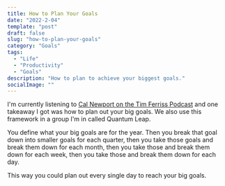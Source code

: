 ```yaml
---
title: How to Plan Your Goals
date: "2022-2-04"
template: "post"
draft: false
slug: "how-to-plan-your-goals"
category: "Goals"
tags:
  - "Life"
  - "Productivity"
  - "Goals"
description: "How to plan to achieve your biggest goals."
socialImage: ""
---
```


I'm currently listening to [Cal Newport on the Tim Ferriss Podcast](https://www.youtube.com/watch?v=atuEOcRznpA&t) and one takeaway I got was how to plan out your big goals. We also use this framework in a group I'm in called Quantum Leap. 

You define what your big goals are for the year. Then you break that goal down into smaller goals for each quarter, then you take those goals and break them down for each month, then you take those and break them down for each week, then you take those and break them down for each day. 

This way you could plan out every single day to reach your big goals.